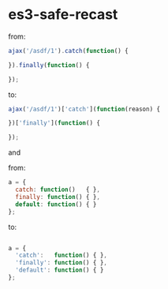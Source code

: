 es3-safe-recast
===============


from:
```js
ajax('/asdf/1').catch(function() {

}).finally(function() {

});
```

to:
```js
ajax('/asdf/1')['catch'](function(reason) {

})['finally'](function() {

});
```


and

from:
```js
a = {
  catch: function()   { },
  finally: function() { },
  default: function() { }
};
```

to:
```js

a = {
  'catch':   function() { },
  'finally': function() { },
  'default': function() { }
};
```
